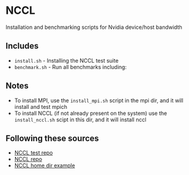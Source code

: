 # NCCL

Installation and benchmarking scripts for Nvidia device/host bandwidth

## Includes

- `install.sh` - Installing the NCCL test suite
- `benchmark.sh` - Run all benchmarks including:

## Notes

- To install MPI, use the `install_mpi.sh` script in the mpi dir, and it will install and test mpich
- To install NCCL (if not already present on the system) use the `install_nccl.sh` scipt in this dir, and it will install nccl

## Following these sources

- [NCCL test repo](https://github.com/NVIDIA/nccl-tests/tree/master?tab=readme-ov-file)
- [NCCL repo](https://github.com/nvidia/nccl)
- [NCCL home dir example](https://github.com/NVIDIA/nccl-tests/issues/81)

